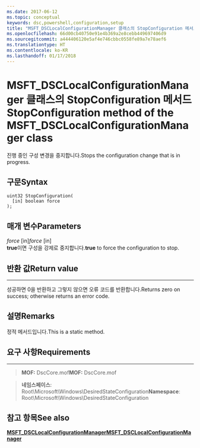 ```yaml
---
ms.date: 2017-06-12
ms.topic: conceptual
keywords: dsc,powershell,configuration,setup
title: "MSFT_DSCLocalConfigurationManager 클래스의 StopConfiguration 메서드"
ms.openlocfilehash: 66d00cb40750e91e4b369a2e8cebb449697406d9
ms.sourcegitcommit: a444406120e5af4e746cbbc0558fe89a7e78aef6
ms.translationtype: HT
ms.contentlocale: ko-KR
ms.lasthandoff: 01/17/2018
---
```

# <a name="stopconfiguration-method-of-the-msftdsclocalconfigurationmanager-class"></a><span data-ttu-id="d62cc-103">MSFT_DSCLocalConfigurationManager 클래스의 StopConfiguration 메서드</span><span class="sxs-lookup"><span data-stu-id="d62cc-103">StopConfiguration method of the MSFT_DSCLocalConfigurationManager class</span></span>

<span data-ttu-id="d62cc-104">진행 중인 구성 변경을 중지합니다.</span><span class="sxs-lookup"><span data-stu-id="d62cc-104">Stops the configuration change that is in progress.</span></span>

<a name="syntax"></a><span data-ttu-id="d62cc-105">구문</span><span class="sxs-lookup"><span data-stu-id="d62cc-105">Syntax</span></span>
------

```mof
uint32 StopConfiguration(
  [in] boolean force
);
```

<a name="parameters"></a><span data-ttu-id="d62cc-106">매개 변수</span><span class="sxs-lookup"><span data-stu-id="d62cc-106">Parameters</span></span>
----------

<span data-ttu-id="d62cc-107">*force* \[in\]</span><span class="sxs-lookup"><span data-stu-id="d62cc-107">*force* \[in\]</span></span>  
<span data-ttu-id="d62cc-108">**true**이면 구성을 강제로 중지합니다.</span><span class="sxs-lookup"><span data-stu-id="d62cc-108">**true** to force the configuration to stop.</span></span>

## <a name="return-value"></a><span data-ttu-id="d62cc-109">반환 값</span><span class="sxs-lookup"><span data-stu-id="d62cc-109">Return value</span></span>
------------

<span data-ttu-id="d62cc-110">성공하면 0을 반환하고 그렇지 않으면 오류 코드를 반환합니다.</span><span class="sxs-lookup"><span data-stu-id="d62cc-110">Returns zero on success; otherwise returns an error code.</span></span>

## <a name="remarks"></a><span data-ttu-id="d62cc-111">설명</span><span class="sxs-lookup"><span data-stu-id="d62cc-111">Remarks</span></span>

<span data-ttu-id="d62cc-112">정적 메서드입니다.</span><span class="sxs-lookup"><span data-stu-id="d62cc-112">This is a static method.</span></span>

## <a name="requirements"></a><span data-ttu-id="d62cc-113">요구 사항</span><span class="sxs-lookup"><span data-stu-id="d62cc-113">Requirements</span></span>
------------
><span data-ttu-id="d62cc-114">**MOF:** DscCore.mof</span><span class="sxs-lookup"><span data-stu-id="d62cc-114">**MOF:** DscCore.mof</span></span>

><span data-ttu-id="d62cc-115">**네임스페이스**: Root\Microsoft\Windows\DesiredStateConfiguration</span><span class="sxs-lookup"><span data-stu-id="d62cc-115">**Namespace**: Root\Microsoft\Windows\DesiredStateConfiguration</span></span>


## <a name="see-also"></a><span data-ttu-id="d62cc-116">참고 항목</span><span class="sxs-lookup"><span data-stu-id="d62cc-116">See also</span></span>


[<span data-ttu-id="d62cc-117">**MSFT_DSCLocalConfigurationManager**</span><span class="sxs-lookup"><span data-stu-id="d62cc-117">**MSFT_DSCLocalConfigurationManager**</span></span>](msft-dsclocalconfigurationmanager.md)


 

 



